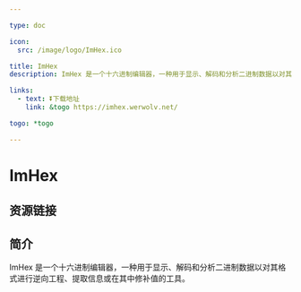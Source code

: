 ```yaml
---

type: doc

icon:
  src: /image/logo/ImHex.ico

title: ImHex
description: ImHex 是一个十六进制编辑器，一种用于显示、解码和分析二进制数据以对其格式进行逆向工程、提取信息或在其中修补值的工具。

links:
  - text: ⏬下载地址
    link: &togo https://imhex.werwolv.net/

togo: *togo

---
```


<ShowLogo />

# ImHex

<ShowBreadcrumb />

## 资源链接

<ShowLinks />

## 简介

ImHex 是一个十六进制编辑器，一种用于显示、解码和分析二进制数据以对其格式进行逆向工程、提取信息或在其中修补值的工具。
